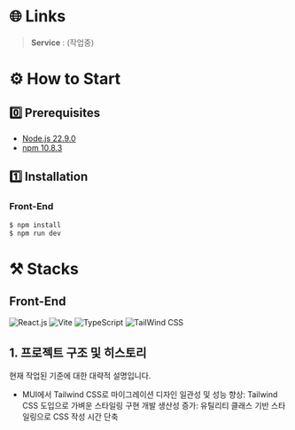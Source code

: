 

# 🌐 Links

> **Service** : (작업중)

# ⚙️ How to Start

## 0️⃣ Prerequisites

- [Node.js 22.9.0](https://nodejs.org/en/download/package-manager/)
- [npm 10.8.3](https://www.npmjs.com/package/npm/v/10.7.0)

## 1️⃣ Installation

### Front-End

```bash
$ npm install
$ npm run dev
```

# ⚒️ Stacks

## Front-End
![React.js](https://img.shields.io/badge/React.js-000000?style=for-the-badge&logo=React.js&logoColor=white)
![Vite](https://img.shields.io/badge/Vite-646CFF?style=for-the-badge&logo=Vite&logoColor=white)
![TypeScript](https://img.shields.io/badge/TypeScript-3178C6?style=for-the-badge&logo=TypeScript&logoColor=white)
![TailWind CSS](https://img.shields.io/badge/Tailwind_CSS-grey?style=for-the-badge&logo=tailwind-css&logoColor=38B2AC)


## 1. 프로젝트 구조 및 히스토리
현재 작업된 기준에 대한 대략적 설명입니다.

- MUI에서 Tailwind CSS로 마이그레이션
    디자인 일관성 및 성능 향상: Tailwind CSS 도입으로 가벼운 스타일링 구현
    개발 생산성 증가: 유틸리티 클래스 기반 스타일링으로 CSS 작성 시간 단축
